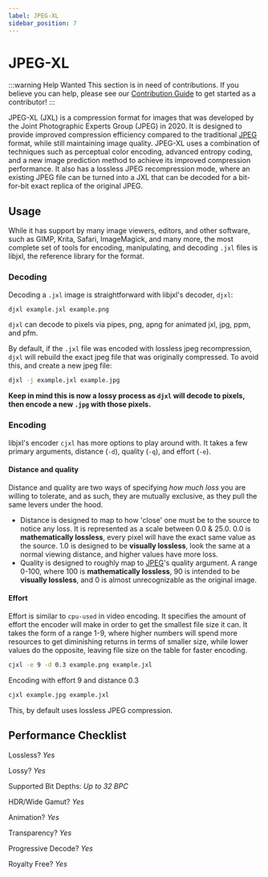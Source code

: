 ```yaml
---
label: JPEG-XL
sidebar_position: 7
---
```


# JPEG-XL

:::warning Help Wanted
This section is in need of contributions. If you believe you can help, please see our [Contribution Guide](../contribution-guide.md) to get started as a contributor!
:::

JPEG-XL (JXL) is a compression format for images that was developed by the Joint Photographic Experts Group (JPEG) in 2020. It is designed to provide improved compression efficiency compared to the traditional [JPEG](./JPEG.md) format, while still maintaining image quality. JPEG-XL uses a combination of techniques such as perceptual color encoding, advanced entropy coding, and a new image prediction method to achieve its improved compression performance. It also has a lossless JPEG recompression mode, where an existing JPEG file can be turned into a JXL that can be decoded for a bit-for-bit exact replica of the original JPEG.

## Usage
While it has support by many image viewers, editors, and other software, such as GIMP, Krita, Safari, ImageMagick, and many more, the most complete set of tools for encoding, manipulating, and decoding `.jxl` files is libjxl, the reference library for the format.

### Decoding
Decoding a `.jxl` image is straightforward with libjxl's decoder, `djxl`:

```bash
djxl example.jxl example.png
```
`djxl` can decode to pixels via pipes, png, apng for animated jxl, jpg, ppm, and pfm.

By default, if the `.jxl` file was encoded with lossless jpeg recompression, `djxl` will rebuild the exact jpeg file that was originally compressed. To avoid this, and create a new jpeg file:
```bash
djxl -j example.jxl example.jpg
```
**Keep in mind this is now a lossy process as `djxl` will decode to pixels, then encode a new `.jpg` with those pixels.**

### Encoding
libjxl's encoder `cjxl` has more options to play around with. It takes a few primary arguments, distance (`-d`), quality (`-q`), and effort (`-e`).

#### Distance and quality
Distance and quality are two ways of specifying *how much loss* you are willing to tolerate, and as such, they are mutually exclusive, as they pull the same levers under the hood.
* Distance is designed to map to how 'close' one must be to the source to notice any loss. It is represented as a scale between 0.0 & 25.0. 0.0 is **mathematically lossless**, every pixel will have the exact same value as the source. 1.0 is designed to be **visually lossless**, look the same at a normal viewing distance, and higher values have more loss.
* Quality is designed to roughly map to [JPEG](./JPEG.md)'s quality argument. A range 0-100, where 100 is **mathematically lossless**, 90 is intended to be **visually lossless**, and 0 is almost unrecognizable as the original image.

#### Effort
Effort is similar to `cpu-used` in video encoding. It specifies the amount of effort the encoder will make in order to get the smallest file size it can. It takes the form of a range 1-9, where higher numbers will spend more resources to get diminishing returns in terms of smaller size, while lower values do the opposite, leaving file size on the table for faster encoding.

```bash
cjxl -e 9 -d 0.3 example.png example.jxl
```
Encoding with effort 9 and distance 0.3
```bash
cjxl example.jpg example.jxl
```
This, by default uses lossless JPEG compression.

## Performance Checklist

Lossless? *Yes*

Lossy? *Yes*

Supported Bit Depths:
*Up to 32 BPC*

HDR/Wide Gamut? *Yes*

Animation? *Yes*

Transparency? *Yes*

Progressive Decode? *Yes*

Royalty Free? *Yes*